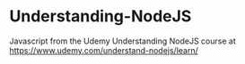 # Understanding-NodeJS
Javascript from the Udemy Understanding NodeJS course at https://www.udemy.com/understand-nodejs/learn/
